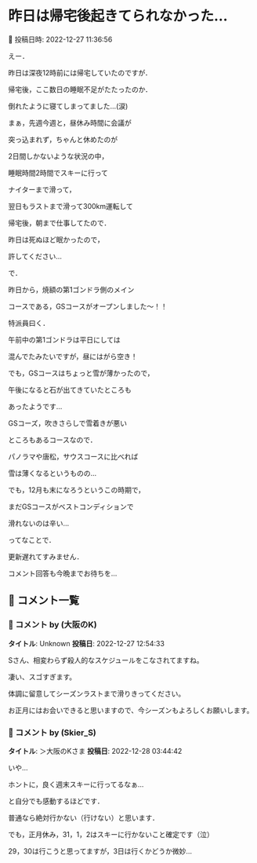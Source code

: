 # 昨日は帰宅後起きてられなかった…

📅 投稿日時: 2022-12-27 11:36:56

えー．


昨日は深夜12時前には帰宅していたのですが．


帰宅後，ここ数日の睡眠不足がたたったのか．


倒れたように寝てしまってました…(涙)





まぁ，先週今週と，昼休み時間に会議が


突っ込まれず，ちゃんと休めたのが


2日間しかないような状況の中，


睡眠時間2時間でスキーに行って


ナイターまで滑って，


翌日もラストまで滑って300km運転して


帰宅後，朝まで仕事してたので．


昨日は死ぬほど眠かったので，


許してください…





で．


昨日から，焼額の第1ゴンドラ側のメイン


コースである，GSコースがオープンしました～！！





特派員曰く．


午前中の第1ゴンドラは平日にしては


混んでたみたいですが，昼にはがら空き！





でも，GSコースはちょっと雪が薄かったので，


午後になると石が出てきていたところも


あったようです…





GSコーズ，吹きさらしで雪着きが悪い


ところもあるコースなので．


パノラマや唐松，サウスコースに比べれば


雪は薄くなるというものの…


でも，12月も末になろうというこの時期で，


まだGSコースがベストコンディションで


滑れないのは辛い…





ってなことで．


更新遅れてすみません．


コメント回答も今晩までお待ちを…

## 💬 コメント一覧

### 💬 コメント by (大阪のK)
**タイトル**: Unknown
**投稿日**: 2022-12-27 12:54:33

Sさん、相変わらず殺人的なスケジュールをこなされてますね。

凄い、スゴすぎます。

体調に留意してシーズンラストまで滑りきってください。



お正月にはお会いできると思いますので、今シーズンもよろしくお願いします。

### 💬 コメント by (Skier_S)
**タイトル**: ＞大阪のKさま
**投稿日**: 2022-12-28 03:44:42

いや…

ホントに，良く週末スキーに行ってるなぁ…

と自分でも感動するほどです．

普通なら絶対行かない（行けない）と思います．

でも，正月休み，31，1，2はスキーに行かないこと確定です（泣）

29，30は行こうと思ってますが，3日は行くかどうか微妙…

